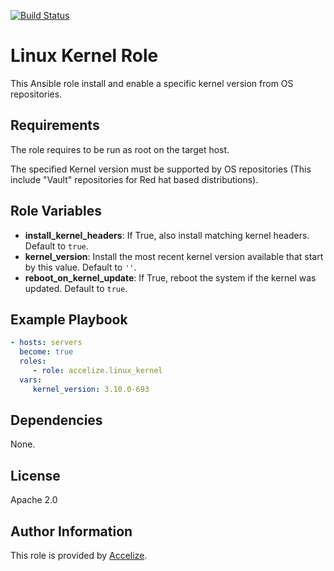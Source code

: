 [![Build Status](https://travis-ci.org/Accelize/ansible-role-linux-kernel.svg?branch=master)](https://travis-ci.org/Accelize/ansible-role-ansible-drm)

Linux Kernel Role
=================

This Ansible role install and enable a specific kernel version from OS repositories.

Requirements
------------

The role requires to be run as root on the target host.

The specified Kernel version must be supported by OS repositories (This include "Vault" repositories for Red hat based distributions).

Role Variables
--------------

* **install_kernel_headers**: If True, also install matching kernel headers. Default to `true`.
* **kernel_version**: Install the most recent kernel version available that start by this value. Default to `''`.
* **reboot_on_kernel_update**: If True, reboot the system if the kernel was updated. Default to `true`.

Example Playbook
----------------

```yaml
- hosts: servers
  become: true  
  roles:
     - role: accelize.linux_kernel
  vars:
     kernel_version: 3.10.0-693
```

Dependencies
------------

None.

License
-------

Apache 2.0

Author Information
------------------

This role is provided by [Accelize](https://www.accelize.com).
